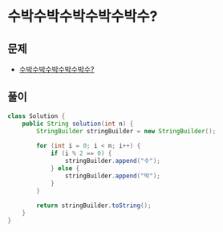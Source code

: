 # 수박수박수박수박수박수?
## 문제
- [수박수박수박수박수박수?](https://school.programmers.co.kr/learn/courses/30/lessons/12922)

## 풀이
```java
class Solution {
    public String solution(int n) {
        StringBuilder stringBuilder = new StringBuilder();
        
        for (int i = 0; i < n; i++) {
            if (i % 2 == 0) {
                stringBuilder.append("수");
            } else {
                stringBuilder.append("박");
            }
        }
        
        return stringBuilder.toString();
    }
}
```